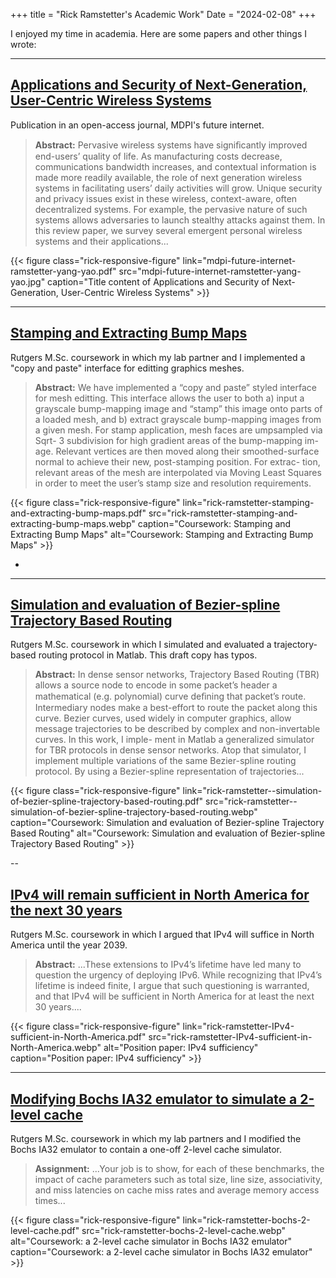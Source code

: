 +++
title = "Rick Ramstetter's Academic Work"
Date = "2024-02-08"
+++

I enjoyed my time in academia. Here are some papers and other things I wrote:

---
## [Applications and Security of Next-Generation, User-Centric Wireless Systems](mdpi-future-internet-ramstetter-yang-yao.pdf)

Publication in an open-access journal, MDPI's future internet.

> **Abstract:** Pervasive wireless systems have signiﬁcantly improved end-users’ quality of
life. As manufacturing costs decrease, communications bandwidth increases, and contextual
information is made more readily available, the role of next generation wireless systems in
facilitating users’ daily activities will grow. Unique security and privacy issues exist in these
wireless, context-aware, often decentralized systems. For example, the pervasive nature
of such systems allows adversaries to launch stealthy attacks against them. In this review
paper, we survey several emergent personal wireless systems and their applications...

{{< figure class="rick-responsive-figure" link="mdpi-future-internet-ramstetter-yang-yao.pdf" src="mdpi-future-internet-ramstetter-yang-yao.jpg" caption="Title content of Applications and Security of Next-Generation, User-Centric Wireless Systems" >}} 

---

## [Stamping and Extracting Bump Maps](rick-ramstetter-stamping-and-extracting-bump-maps.pdf)

Rutgers M.Sc. coursework in which my lab partner and I implemented a "copy and paste" interface for editting graphics meshes.

> **Abstract:** We have implemented a “copy and paste” styled interface for mesh editting. This interface allows the user to both 
a) input a grayscale bump-mapping image and “stamp” this image onto parts of a loaded mesh, and b) extract grayscale 
bump-mapping images from a given mesh. For stamp application, mesh faces are umpsampled via Sqrt- 3 subdivision for high gradient 
areas of the bump-mapping im- age. Relevant vertices are then moved along their smoothed-surface normal to achieve their new, 
post-stamping position. For extrac- tion, relevant areas of the mesh are interpolated via Moving Least Squares in order to 
meet the user’s stamp size and resolution requirements.

{{< figure class="rick-responsive-figure" link="rick-ramstetter-stamping-and-extracting-bump-maps.pdf" src="rick-ramstetter-stamping-and-extracting-bump-maps.webp" caption="Coursework: Stamping and Extracting Bump Maps" alt="Coursework: Stamping and Extracting Bump Maps" >}}

-
---


## [Simulation and evaluation of Bezier-spline Trajectory Based Routing](rick-ramstetter--simulation-of-bezier-spline-trajectory-based-routing.pdf)

Rutgers M.Sc. coursework in which I simulated and evaluated a trajectory-based routing protocol in Matlab. This draft copy has typos.

> **Abstract:** In dense sensor networks, Trajectory Based Routing (TBR) allows a source node to encode in some
packet’s header a mathematical (e.g. polynomial) curve deﬁning that packet’s route. Intermediary nodes
make a best-effort to route the packet along this curve. Bezier curves, used widely in computer graphics,
allow message trajectories to be described by complex and non-invertable curves. In this work, I imple-
ment in Matlab a generalized simulator for TBR protocols in dense sensor networks. Atop that simulator,
I implement multiple variations of the same Bezier-spline routing protocol. By using a Bezier-spline
representation of trajectories...


{{< figure class="rick-responsive-figure" link="rick-ramstetter--simulation-of-bezier-spline-trajectory-based-routing.pdf" src="rick-ramstetter--simulation-of-bezier-spline-trajectory-based-routing.webp" caption="Coursework: Simulation and evaluation of Bezier-spline Trajectory Based Routing" alt="Coursework: Simulation and evaluation of Bezier-spline Trajectory Based Routing" >}}

--
## [IPv4 will remain sufficient in North America for the next 30 years](rick-ramstetter-IPv4-sufficient-in-North-America.pdf)

Rutgers M.Sc. coursework in which I argued that IPv4 will suffice in North America until the year 2039.

> **Abstract:** ...These extensions to IPv4’s lifetime have led
many to question the urgency of deploying IPv6. While recognizing that IPv4’s lifetime
is indeed finite, I argue that such questioning is warranted, and that IPv4 will be sufficient
in North America for at least the next 30 years....

{{< figure class="rick-responsive-figure" link="rick-ramstetter-IPv4-sufficient-in-North-America.pdf" src="rick-ramstetter-IPv4-sufficient-in-North-America.webp" alt="Position paper: IPv4 sufficiency" caption="Position paper: IPv4 sufficiency" >}} 


--- 

## [Modifying Bochs IA32 emulator to simulate a 2-level cache](rick-ramstetter-bochs-2-level-cache.pdf)

Rutgers M.Sc. coursework in which my lab partners and I modified the Bochs IA32 emulator to contain a one-off 2-level cache simulator.

> **Assignment:** ...Your job is to show, for each of these benchmarks, the impact of cache
parameters such as total size, line size, associativity, and miss latencies on cache miss rates and average
memory access times...

{{< figure class="rick-responsive-figure" link="rick-ramstetter-bochs-2-level-cache.pdf" src="rick-ramstetter-bochs-2-level-cache.webp" alt="Coursework: a 2-level cache simulator in Bochs IA32 emulator" caption="Coursework: a 2-level cache simulator in Bochs IA32 emulator" >}} 



